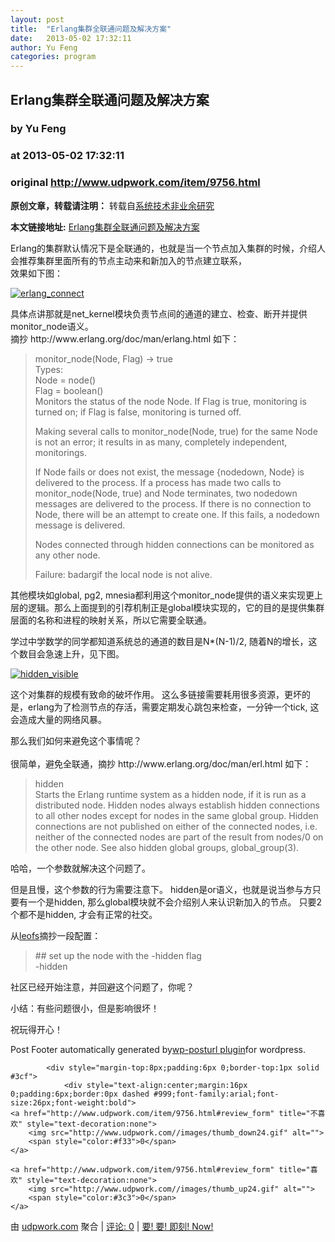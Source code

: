 ```yaml
---
layout: post
title:  "Erlang集群全联通问题及解决方案"
date:   2013-05-02 17:32:11
author: Yu Feng
categories: program
---
```


## Erlang集群全联通问题及解决方案
### by Yu Feng
### at 2013-05-02 17:32:11
### original <http://www.udpwork.com/item/9756.html>

<div><p><strong>原创文章，转载请注明：</strong>
转载自<a href="http://blog.yufeng.info/">系统技术非业余研究</a></p>
<p><strong>本文链接地址:</strong>
<a href="http://blog.yufeng.info/archives/2650">Erlang集群全联通问题及解决方案</a></p>
</div>
<p>Erlang的集群默认情况下是全联通的，也就是当一个节点加入集群的时候，介绍人会推荐集群里面所有的节点主动来和新加入的节点建立联系，
<br>
效果如下图：</p>
<p><a href="http://blog.yufeng.info/wp-content/uploads/2013/05/erlang_connect.jpg"><img src="http://blog.yufeng.info/wp-content/uploads/2013/05/erlang_connect.jpg" alt="erlang_connect"></a></p>
<p>具体点讲那就是net_kernel模块负责节点间的通道的建立、检查、断开并提供monitor_node语义。
<br>
摘抄 http://www.erlang.org/doc/man/erlang.html 如下：</p>
<blockquote><p>monitor_node(Node, Flag) -&gt; true
<br>
Types:
<br>
Node = node()
<br>
Flag = boolean()
<br>
Monitors the status of the node Node. If Flag is true, monitoring is turned on; if Flag is false, monitoring is turned off.</p>
<p>Making several calls to monitor_node(Node, true) for the same Node is not an error; it results in as many, completely independent, monitorings.</p>
<p>If Node fails or does not exist, the message {nodedown, Node} is delivered to the process. If a process has made two calls to monitor_node(Node, true) and Node terminates, two nodedown messages are delivered to the process. If there is no connection to Node, there will be an attempt to create one. If this fails, a nodedown message is delivered.</p>
<p>Nodes connected through hidden connections can be monitored as any other node.</p>
<p>Failure: badargif the local node is not alive.</p>
</blockquote>
<p>其他模块如global, pg2, mnesia都利用这个monitor_node提供的语义来实现更上层的逻辑。那么上面提到的引荐机制正是global模块实现的，它的目的是提供集群层面的名称和进程的映射关系，所以它需要全联通。</p>
<p>学过中学数学的同学都知道系统总的通道的数目是N*(N-1)/2, 随着N的增长，这个数目会急速上升，见下图。</p>
<p><a href="http://blog.yufeng.info/wp-content/uploads/2013/05/hidden_visible.jpg"><img src="http://blog.yufeng.info/wp-content/uploads/2013/05/hidden_visible.jpg" alt="hidden_visible"></a></p>
<p>这个对集群的规模有致命的破坏作用。 这么多链接需要耗用很多资源，更坏的是，erlang为了检测节点的存活，需要定期发心跳包来检查，一分钟一个tick, 这会造成大量的网络风暴。</p>
<p>那么我们如何来避免这个事情呢？
<br>

<br>
很简单，避免全联通，摘抄 http://www.erlang.org/doc/man/erl.html 如下：</p>
<blockquote><p>hidden
<br>
Starts the Erlang runtime system as a hidden node, if it is run as a distributed node. Hidden nodes always establish hidden connections to all other nodes except for nodes in the same global group. Hidden connections are not published on either of the connected nodes, i.e. neither of the connected nodes are part of the result from nodes/0 on the other node. See also hidden global groups, global_group(3).</p>
</blockquote>
<p>哈哈，一个参数就解决这个问题了。</p>
<p>但是且慢，这个参数的行为需要注意下。 hidden是or语义，也就是说当参与方只要有一个是hidden, 那么global模块就不会介绍别人来认识新加入的节点。 只要2个都不是hidden, 才会有正常的社交。</p>
<p>从<a href="https://github.com/leo-project/leofs/blob/master/rel/leo_manager/files/vm.args">leofs</a>摘抄一段配置：</p>
<blockquote><p>## set up the node with the -hidden flag
<br>
-hidden</p>
</blockquote>
<p>社区已经开始注意，并回避这个问题了，你呢？</p>
<p>小结：有些问题很小，但是影响很坏！</p>
<p>祝玩得开心！</p>
<div><p>Post Footer automatically generated by<a href="http://easwy.com/blog/wordpress/wp-posturl/">wp-posturl plugin</a>for wordpress.</p>
</div>

			<div style="margin-top:8px;padding:6px 0;border-top:1px solid #3cf">
				<div style="text-align:center;margin:16px 0;padding:6px;border:0px dashed #999;font-family:arial;font-size:26px;font-weight:bold">
	<a href="http://www.udpwork.com/item/9756.html#review_form" title="不喜欢" style="text-decoration:none">
		<img src="http://www.udpwork.com//images/thumb_down24.gif" alt="">
		<span style="color:#f33">0</span>
	</a>
	   
	<a href="http://www.udpwork.com/item/9756.html#review_form" title="喜欢" style="text-decoration:none">
		<img src="http://www.udpwork.com//images/thumb_up24.gif" alt="">
		<span style="color:#3c3">0</span>
	</a>
</div>				<p>
					由 <a href="http://www.udpwork.com/">udpwork.com</a> 聚合
					|
					<a href="http://www.udpwork.com/item/9756.html#reviews">评论: 0</a>
					|
					<a href="http://www.jikenow.com/">要! 要! 即刻! Now!</a>
				</p>
			</div>